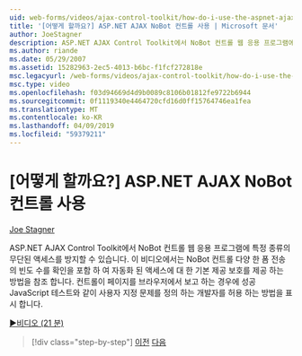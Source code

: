 ```yaml
---
uid: web-forms/videos/ajax-control-toolkit/how-do-i-use-the-aspnet-ajax-nobot-control
title: '[어떻게 할까요?] ASP.NET AJAX NoBot 컨트롤 사용 | Microsoft 문서'
author: JoeStagner
description: ASP.NET AJAX Control Toolkit에서 NoBot 컨트롤 웹 응용 프로그램에 특정 종류의 무단된 액세스를 방지할 수 있습니다. 이 비디오에서 표시 하는 방법을 하는 중...
ms.author: riande
ms.date: 05/29/2007
ms.assetid: 15282963-2ec5-4013-b6bc-f1fcf272818e
msc.legacyurl: /web-forms/videos/ajax-control-toolkit/how-do-i-use-the-aspnet-ajax-nobot-control
msc.type: video
ms.openlocfilehash: f03d94669d4d9b0089c8106b01812fe9722b6944
ms.sourcegitcommit: 0f1119340e4464720cfd16d0ff15764746ea1fea
ms.translationtype: MT
ms.contentlocale: ko-KR
ms.lasthandoff: 04/09/2019
ms.locfileid: "59379211"
---
```

# <a name="how-do-i-use-the-aspnet-ajax-nobot-control"></a>[어떻게 할까요?] ASP.NET AJAX NoBot 컨트롤 사용

[Joe Stagner](https://github.com/JoeStagner)

ASP.NET AJAX Control Toolkit에서 NoBot 컨트롤 웹 응용 프로그램에 특정 종류의 무단된 액세스를 방지할 수 있습니다. 이 비디오에서는 NoBot 컨트롤 다양 한 폼 전송의 빈도 수를 확인을 포함 하 여 자동화 된 액세스에 대 한 기본 제공 보호를 제공 하는 방법을 참조 합니다. 컨트롤이 페이지를 브라우저에서 보고 하는 경우에 성공 JavaScript 테스트와 같이 사용자 지정 문제를 정의 하는 개발자를 허용 하는 방법을 표시 합니다.

[&#9654;비디오 (21 분)](https://channel9.msdn.com/Blogs/ASP-NET-Site-Videos/how-do-i-use-the-aspnet-ajax-nobot-control)

> [!div class="step-by-step"]
> [이전](how-do-i-use-the-aspnet-ajax-mutuallyexclusive-checkbox-extender.md)
> [다음](how-do-i-use-the-aspnet-ajax-listsearch-extender.md)
